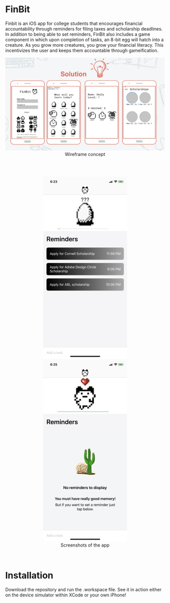 # FinBit

Finbit is an iOS app for college students that encourages financial accountability through reminders for filing taxes and scholarship deadlines. In addition to being able to set reminders, FinBit also includes a game component in which upon completion of tasks, an 8-bit egg will hatch into a creature. As you grow more creatures, you grow your financial literacy. This incentivizes the user and keeps them accountable through gameification. 

<p align ="middle">
  <img src = "Pictures/FinBit Wireframe.jpg">
  Wireframe concept
</p>
<br />
<br />

<p align ="middle">
  <img src = "Pictures/Reminders_Page.jpg"> <img src = "Pictures/Completed_Task.jpg"><br />
  Screenshots of the app
 </p>
 <br />
 
# Installation

Download the repository and run the .workspace file. See it in action either on the device simulator within XCode or your own iPhone!
